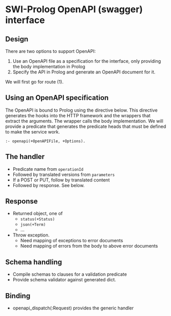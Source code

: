 # SWI-Prolog OpenAPI (swagger) interface

## Design

There are two options to support OpenAPI:

  1. Use an OpenAPI file as a specification for the interface, only
     providing the body implementation in Prolog
  2. Specify the API in Prolog and generate an OpenAPI document for
     it.

We will first go for route (1).

## Using an OpenAPI specification

The OpenAPI is bound to Prolog using the directive below. This directive
generates the hooks into  the  HTTP   framework  and  the  wrappers that
extract the arguments. The wrapper  calls   the  body implementation. We
will provide a predicate that generates the predicate heads that must be
defined to make the service work.

    :- openapi(+OpenAPIFile, +Options).

## The handler

  - Predicate name from `operationId`
  - Followed by translated versions from `parameters`
  - If a POST or PUT, follow by translated content
  - Followed by response.  See below.

## Response

  - Returned object, one of
    - `status(+Status)`
    - `json(+Term)`
    - ...
  - Throw exception.
    - Need mapping of exceptions to error documents
    - Need mapping of errors from the body to above error documents

## Schema handling

  - Compile schemas to clauses for a validation predicate
  - Provide schema validator against generated dict.

## Binding

  - openapi_dispatch(:Request) provides the generic handler
